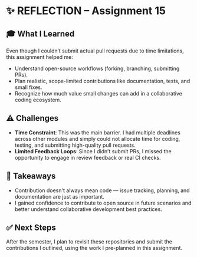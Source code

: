 # ✨ REFLECTION – Assignment 15

## 🎓 What I Learned

Even though I couldn’t submit actual pull requests due to time limitations, this assignment helped me:
- Understand open-source workflows (forking, branching, submitting PRs).
- Plan realistic, scope-limited contributions like documentation, tests, and small fixes.
- Recognize how much value small changes can add in a collaborative coding ecosystem.

## ⚠️ Challenges

- **Time Constraint**: This was the main barrier. I had multiple deadlines across other modules and simply could not allocate time for coding, testing, and submitting high-quality pull requests.
- **Limited Feedback Loops**: Since I didn’t submit PRs, I missed the opportunity to engage in review feedback or real CI checks.

## 🧠 Takeaways

- Contribution doesn't always mean code — issue tracking, planning, and documentation are just as important.
- I gained confidence to contribute to open source in future scenarios and better understand collaborative development best practices.

## ✅ Next Steps

After the semester, I plan to revisit these repositories and submit the contributions I outlined, using the work I pre-planned in this assignment.
